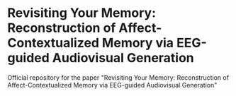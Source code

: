 # Revisiting Your Memory: Reconstruction of Affect-Contextualized Memory via EEG-guided Audiovisual Generation
Official repository for the paper "Revisiting Your Memory: Reconstruction of Affect-Contextualized Memory via EEG-guided Audiovisual Generation" 

